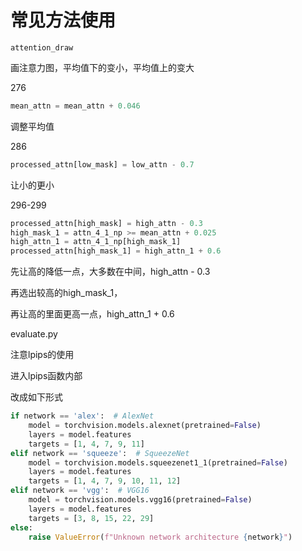 # 常见方法使用



```
attention_draw
```

画注意力图，平均值下的变小，平均值上的变大



276

```python
mean_attn = mean_attn + 0.046
```

调整平均值

286

```python
processed_attn[low_mask] = low_attn - 0.7
```

让小的更小



296-299

```python
processed_attn[high_mask] = high_attn - 0.3
high_mask_1 = attn_4_1_np >= mean_attn + 0.025
high_attn_1 = attn_4_1_np[high_mask_1]
processed_attn[high_mask_1] = high_attn_1 + 0.6
```



先让高的降低一点，大多数在中间，high_attn - 0.3

再选出较高的high_mask_1，

再让高的里面更高一点，high_attn_1 + 0.6





 evaluate.py



注意lpips的使用

进入lpips函数内部

改成如下形式



```python
if network == 'alex':  # AlexNet
    model = torchvision.models.alexnet(pretrained=False)
    layers = model.features
    targets = [1, 4, 7, 9, 11]
elif network == 'squeeze':  # SqueezeNet
    model = torchvision.models.squeezenet1_1(pretrained=False)
    layers = model.features
    targets = [1, 4, 7, 9, 10, 11, 12]
elif network == 'vgg':  # VGG16
    model = torchvision.models.vgg16(pretrained=False)
    layers = model.features
    targets = [3, 8, 15, 22, 29]
else:
    raise ValueError(f"Unknown network architecture {network}")
```









